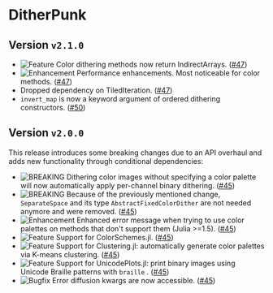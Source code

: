 # DitherPunk
## Version `v2.1.0`
- ![Feature][badge-feature] Color dithering methods now return IndirectArrays. ([#47][pr-47])
- ![Enhancement][badge-enhancement] Performance enhancements. Most noticeable for color methods. ([#47][pr-47])
- Dropped dependency on TiledIteration. ([#47][pr-47])
- `invert_map` is now a keyword argument of ordered dithering constructors. ([#50][pr-50])

## Version `v2.0.0`
This release introduces some breaking changes due to an API overhaul and adds new functionality through conditional dependencies:
- ![BREAKING][badge-breaking] Dithering color images without specifying a color palette will now automatically apply per-channel binary dithering. ([#45][pr-45])
- ![BREAKING][badge-breaking] Because of the previously mentioned change, `SeparateSpace` and its type `AbstractFixedColorDither` are not needed anymore and were removed. ([#45][pr-45])
- ![Enhancement][badge-enhancement] Enhanced error message when trying to use color palettes on methods that don't support them (Julia >=1.5). ([#45][pr-45])
- ![Feature][badge-feature] Support for ColorSchemes.jl. ([#45][pr-45])
- ![Feature][badge-feature] Support for Clustering.jl: automatically generate color palettes via K-means clustering. ([#45][pr-45])
- ![Feature][badge-feature] Support for UnicodePlots.jl: print binary images using Unicode Braille patterns with `braille` . ([#45][pr-45])
- ![Bugfix][badge-bugfix] Error diffusion kwargs are now accessible. ([#45][pr-45])

<!--
# Badges
![BREAKING][badge-breaking]
![Deprecation][badge-deprecation]
![Feature][badge-feature]
![Enhancement][badge-enhancement]
![Bugfix][badge-bugfix]
![Security][badge-security]
![Experimental][badge-experimental]
![Maintenance][badge-maintenance]
-->

[pr-45]: https://github.com/JuliaImages/DitherPunk.jl/pull/45
[pr-47]: https://github.com/JuliaImages/DitherPunk.jl/pull/47
[pr-50]: https://github.com/JuliaImages/DitherPunk.jl/pull/50

[badge-breaking]: https://img.shields.io/badge/BREAKING-red.svg
[badge-deprecation]: https://img.shields.io/badge/deprecation-orange.svg
[badge-feature]: https://img.shields.io/badge/feature-green.svg
[badge-enhancement]: https://img.shields.io/badge/enhancement-blue.svg
[badge-bugfix]: https://img.shields.io/badge/bugfix-purple.svg
[badge-security]: https://img.shields.io/badge/security-black.svg
[badge-experimental]: https://img.shields.io/badge/experimental-lightgrey.svg
[badge-maintenance]: https://img.shields.io/badge/maintenance-gray.svg
